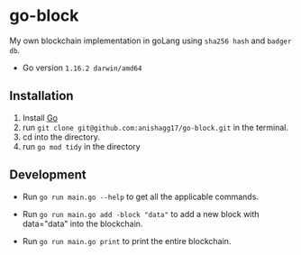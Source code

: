 # go-block

My own blockchain implementation in goLang using `sha256 hash` and `badger db`.

- Go version `1.16.2 darwin/amd64`

## Installation

1. Install [Go](https://golang.org/)
2. run `git clone git@github.com:anishagg17/go-block.git` in the terminal.
3. cd into the directory.
4. run `go mod tidy` in the directory

## Development

-  Run `go run main.go --help` to get all the applicable commands.

-  Run `go run main.go add -block "data"` to add a new block with data="data" into the blockchain.

-  Run `go run main.go print` to print the entire blockchain.
